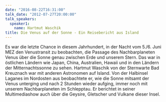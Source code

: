 ```yaml
---
date: "2016-08-22T16:31:00"
talk_date: "2012-07-27T20:00:00"
talk_speakers:
  speaker1:
    name: Hartmut Waschik
title: Die Venus auf der Sonne - Ein Reisebericht aus Island
---
```


Es war die letzte Chance in diesem Jahrhundert, in der Nacht vom 5./6. Juni MEZ den Venustransit zu beobachten, die Passage des Nachbarplaneten Venus über die Sonne genau zwischen Erde und unserem Stern. Das war in östlichen Ländern wie Japan, China, Australien, Hawaii und in den Ländern der Mitternachtssonne zu sehen. Hartmut Waschik von der Sternwarte Bad Kreuznach war mit anderen Astronomen auf Island. Von der Halbinsel Laganes im Nordosten aus beobachtete er, wie die Sonne mitsamt der Venus unterging und nach 2 Stunden wieder aufging, immer noch mit unserem Nachbarplaneten im Schlepptau. Er berichtet in seiner Multimediashow auch über die Geysire, Gletscher und Vulkane dieser Insel.
